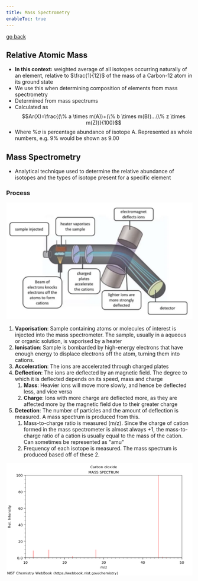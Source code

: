 ```yaml
---
title: Mass Spectrometry
enableToc: true
---
```


[go back](archive/11Subjects/11Chemistry.md)

## Relative Atomic Mass
- **In this context:** weighted average of all isotopes occurring naturally of an element, relative to $\frac{1}{12}$ of the mass of a Carbon-12 atom in its ground state
- We use this when determining composition of elements from mass spectrometry 
- Determined from mass spectrums
- Calculated as $$Ar(X)=\frac{(\% a \times m(A))+(\% b \times m(B))...(\% z \times m(Z))}{100}$$
- Where $\%a$ is percentage abundance of isotope A. Represented as whole numbers, e.g. 9% would be shown as 9.00

## Mass Spectrometry
- Analytical technique used to determine the relative abundance of isotopes and the types of isotope present for a specific element

### Process
![](images/MassSpectrometry.png)
1. **Vaporisation**: Sample containing atoms or molecules of interest is injected into the mass spectrometer. The sample, usually in a aqueous or organic solution, is vaporised by a heater
2. **Ionisation**: Sample is bombarded by high-energy electrons that have enough energy to displace electrons off the atom, turning them into cations.
3. **Acceleration**: The ions are accelerated through charged plates
4. **Deflection**: The ions are deflected by an magnetic field. The degree to which it is deflected depends on its speed, mass and charge
	1. **Mass**: Heavier ions will move more slowly, and hence be deflected less, and vice versa
	2. **Charge**: Ions with more charge are deflected more, as they are affected more by the magnetic field due to their greater charge
5. **Detection**: The number of particles and the amount of deflection is measured. A mass spectrum is produced from this.
	1. Mass-to-charge ratio is measured (m/z). Since the charge of cation formed in the mass spectrometer is almost always +1, the mass-to-charge ratio of a cation is usually equal to the mass of the cation. Can sometimes be represented as "amu"
	2. Frequency of each isotope is measured. The mass spectrum is produced based off of these 2. 


![](images/MassSpectrumCarbonDioxide.png)